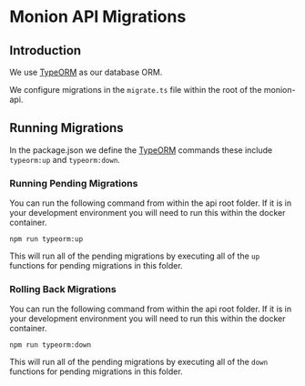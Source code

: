 # Monion API Migrations

## Introduction
We use [TypeORM](https://github.com/typeorm/typeorm) as our database ORM.

We configure migrations in the `migrate.ts` file within the root of the monion-api.

## Running Migrations
In the package.json we define the [TypeORM](https://github.com/typeorm/typeorm) commands these include `typeorm:up` and `typeorm:down`.

### Running Pending Migrations
You can run the following command from within the api root folder. If it is in your development environment you will need to run this within the docker container.

```npm run typeorm:up```

This will run all of the pending migrations by executing all of the `up` functions for pending migrations in this folder.

### Rolling Back Migrations
You can run the following command from within the api root folder. If it is in your development environment you will need to run this within the docker container.

```npm run typeorm:down```

This will run all of the pending migrations by executing all of the `down` functions for pending migrations in this folder.